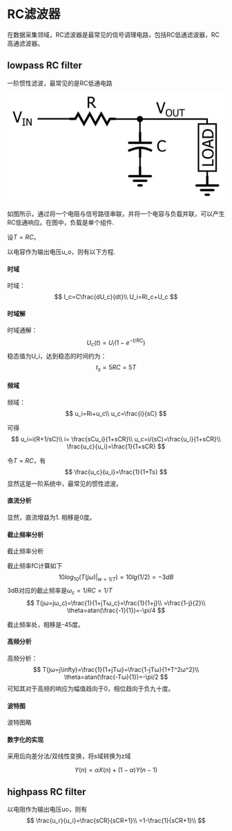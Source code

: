 # RC滤波器

在数据采集领域，RC滤波器是最常见的信号调理电路，包括RC低通滤波器，RC高通滤波器。


## lowpass RC filter

一阶惯性滤波，最常见的是RC低通电路

![img](v2-1406546059b5bd92f972de82d5449119_1440w.jpg)

如图所示，通过将一个电阻与信号路径串联，并将一个电容与负载并联，可以产生RC低通响应。在图中，负载是单个组件.

设$T=RC$。

以电容作为输出电压u_o，则有以下方程.

#### 时域

时域：
$$
I_c=C\frac{dU_c}{dt}\\
U_i=RI_c+U_c
$$


#### 时域解

时域通解：
$$
U_c(t)=U_i(1-e^{-t/RC})
$$
稳态值为U_i，达到稳态的时间约为：
$$
t_s=5RC=5T
$$


#### 频域

频域：
$$
u_i=Ri+u_c\\
u_c=\frac{i}{sC}
$$

可得
$$
u_i=i(R+1/sC)\\
i= \frac{sCu_i}{1+sCR}\\
u_c=i/(sC)=\frac{u_i}{1+sCR}\\
\frac{u_c}{u_i}=\frac{1}{1+sCR}
$$

令$T=RC$，有
$$
\frac{u_c}{u_i}=\frac{1}{1+Ts}
$$
显然这是一阶系统中，最常见的惯性滤波。

#### 直流分析

显然，直流增益为1. 相移是0度。

#### 截止频率分析

截止频率分析

截止频率fC计算如下
$$
10log_{10}(T(jω)|_{w=1/T})=10lg(1/2)=-3 dB
$$
3dB对应的截止频率是$ω_c= 1/RC=1/T$
$$
T(jω=jω_c)=\frac{1}{1+jTω_c}=\frac{1}{1+j}\\
=\frac{1-j}{2}\\
\theta=atan(\frac{-1}{1})=-\pi/4
$$


截止频率处，相移是-45度。

#### 高频分析

高频分析：
$$
T(jω=j\infty)=\frac{1}{1+jTω}=\frac{1-jTω}{1+T^2ω^2}\\
\theta=atan(\frac{-Tω}{1})=-\pi/2
$$
可知其对于高频的响应为幅值趋向于0，相位趋向于负九十度。

#### 波特图

波特图略

#### 数字化的实现

采用后向差分法/双线性变换，将s域转换为z域


$$
Y(n)=αX(n) + (1-α)Y(n-1) 
$$


## highpass RC filter

以电阻作为输出电压uo，则有
$$
\frac{u_r}{u_i}=\frac{sCR}{sCR+1}\\
=1-\frac{1}{sCR+1}\\
$$




